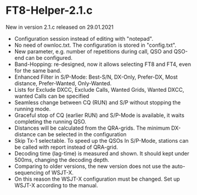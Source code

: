 # FT8-Helper-2.1.c

New in version 2.1.c released on 29.01.2021

- Configuration session instead of editing with "notepad".  
- No need of ownloc.txt. The configuration is stored in "config.txt". 
- New parameter, e.g. number of repetitions during call, QSO and QSO-end can be configured.
- Band-Hopping: re-designed, now it allows selecting FT8 and FT4, even for the same band.
- Enhanced Filter in S/P-Mode: Best-S/N, DX-Only, Prefer-DX, Most distance, Prefer-Wanted, Only-Wanted.
- Lists for Exclude DXCC, Exclude Calls, Wanted Grids, Wanted DXCC, wanted Calls can be specified
- Seamless change between CQ (RUN) and S/P without stopping the running mode.
- Graceful stop of CQ (earlier RUN) and S/P-Mode is available, it waits completing the running QSO.
- Distances will be calculated from the QRA-grids. The minimum DX-distance can be selected in the configuration
- Skip Tx-1 selectable. To speed up the QSOs In S/P-Mode, stations can be called with report instead of QRA-grid.
- Decoding time (lag-time) is measured and shown. It should kept under 500ms, changing the decoding depth.
- Comparing to older versions, the new version does not use the auto-sequencing of WSJT-X.
- On this reason the WSJT-X configuration must be changed. Set up WSJT-X according to the manual.

